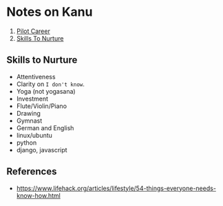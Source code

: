 Notes on Kanu
=========================

1. [Pilot Career](pilot.html)
2. [Skills To Nurture](#skills)


<a name="skills"></a>
## Skills to Nurture
* Attentiveness
* Clarity on `I don't know`.
* Yoga (not yogasana)
* Investment
* Flute/Violin/Piano
* Drawing
* Gymnast
* German and English
* linux/ubuntu
* python
* django, javascript


References
-----------------
* <https://www.lifehack.org/articles/lifestyle/54-things-everyone-needs-know-how.html>
